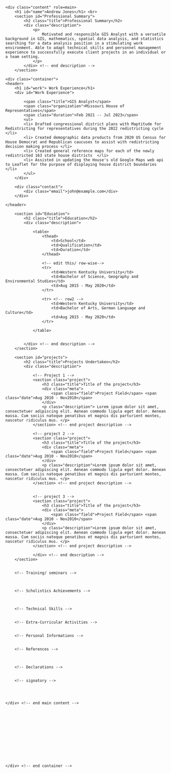 <html lang="en-US">
<head>
	<meta charset="UTF-8">
	<title></title>
	
	
</head>
<body>
	
	<div class="content" role=main>
		<h1 id="name">Andrew Jones</h1> <br>
		<section id="Professional Summary">
			<h2 class="title">Professional Summary</h2>
			<div class="description">
				<p>
					Motivated and responsible GIS Analyst with a versatile background in GIS, mathematics, spatial data analysis, and statistics searching for a data analysis position in a stimulating work environment. Able to adapt technical skills and personnel management 						experience to successfully execute client projects in an individual or a team setting.
				</p>			
			</div> <!-- end description -->
		</section>
  
	<div class="container">
	<header>
  		<h1 id="work"> Work Experience</h1>
		<div id="Work Experience">
		
			<span class="title">GIS Analyst</span>
			<span class="organization">Missouri House of Representatives</span>
   			<span class="duration">Feb 2021 -- Jul 2023</span>
			<ul> 
			<li> Drafted congressional district plans with Maptitude for Redistricting for representatives during the 2022 redistricting cycle </li>
			<li> Created demographic data products from 2020 US Census for House Democrat and Republican caucuses to assist with redistricting decision making process </li>
			<li> Created general reference maps for each of the newly redistricted 163 state house districts  </li>
			<li> Assisted in updating the House's old Google Maps web api to Leaflet for the purpose of displaying house district boundaries </li>
   			</ul>
		</div>
		
		<div class="contact">
			<div class="email">john@example.com</div>
		</div>
		
	</header>
		
		<section id="Education">
			<h2 class="title">Education</h2>
			<div class="description">
				
				<table>
					<thead>
						<td>School</td>
						<td>Qualification</td>
						<td>Duration</td>
					</thead>
					
					<!-- edit this/ row-wise-->
					<tr>
						<td>Western Kentucky University</td>
						<td>Bachelor of Science, Geography and Environmental Studies</td>
						<td>Aug 2015 - May 2020</td>
					</tr>
					
					<tr> <!-- row2 -->
						<td>Western Kentucky University</td>
						<td>Bachelor of Arts, German Language and Culture</td>
						<td>Aug 2015 - May 2020</td>
					</tr>					
					
				</table>
			
			
			</div> <!-- end description -->
		</section>
			
		<section id="projects">
			<h2 class="title">Projects Undertaken</h2>
			<div class="description">
				
				<!-- Project 1 -->
				<section class="project">
					<h3 class="title">Title of the project</h3>
					<div class="meta">
						<span class="field">Project Field</span> <span class="date">Aug 2010 - Nov2010</span>
					</div>
					<p class="description"> Lorem ipsum dolor sit amet, consectetuer adipiscing elit. Aenean commodo ligula eget dolor. Aenean massa. Cum sociis natoque penatibus et magnis dis parturient montes, nascetur ridiculus mus. </p>
				</section> <!-- end project description -->
				
				<!-- project 2 -->
				<section class="project">
					<h3 class="title">Title of the project</h3>
					<div class="meta">
						<span class="field">Project Field</span> <span class="date">Aug 2010 - Nov2010</span>
					</div>
					<p class="description">Lorem ipsum dolor sit amet, consectetuer adipiscing elit. Aenean commodo ligula eget dolor. Aenean massa. Cum sociis natoque penatibus et magnis dis parturient montes, nascetur ridiculus mus. </p>
				</section> <!-- end project description -->


				<!-- project 3 -->
				<section class="project">
					<h3 class="title">Title of the project</h3>
					<div class="meta">
						<span class="field">Project Field</span> <span class="date">Aug 2010 - Nov2010</span>
					</div>
					<p class="description">Lorem ipsum dolor sit amet, consectetuer adipiscing elit. Aenean commodo ligula eget dolor. Aenean massa. Cum sociis natoque penatibus et magnis dis parturient montes, nascetur ridiculus mus. </p>
				</section> <!-- end project description -->				
				
				</div> <!-- end description -->
		</section>	
	

		<!-- Training/ seminars -->
		
		
		
		<!-- Scholistics Achievements -->
		
		
		
		<!-- Technical Skills -->
		
		
		<!-- Extra-Curricular Activities -->
		
		
		<!-- Personal Informations -->
		
		
		<!-- References -->
		
		
		
		<!-- Declarations -->

	
		<!-- signatory -->
	
	
	
	
	</div> <!-- end main content -->
	
	
	
	
	
	
	
	
	
	
	
	
	
	</div> <!-- end container -->
	
</body>
</html>

